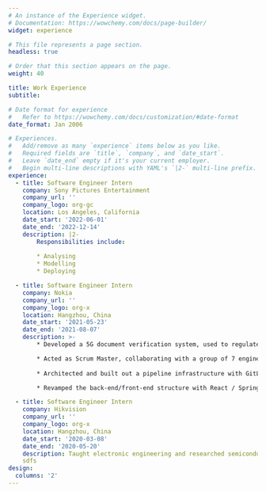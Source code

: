 ```yaml
---
# An instance of the Experience widget.
# Documentation: https://wowchemy.com/docs/page-builder/
widget: experience

# This file represents a page section.
headless: true

# Order that this section appears on the page.
weight: 40

title: Work Experience
subtitle:

# Date format for experience
#   Refer to https://wowchemy.com/docs/customization/#date-format
date_format: Jan 2006

# Experiences.
#   Add/remove as many `experience` items below as you like.
#   Required fields are `title`, `company`, and `date_start`.
#   Leave `date_end` empty if it's your current employer.
#   Begin multi-line descriptions with YAML's `|2-` multi-line prefix.
experience:
  - title: Software Engineer Intern 
    company: Sony Pictures Entertainment 
    company_url: ''
    company_logo: org-gc
    location: Los Angeles, California
    date_start: '2022-06-01'
    date_end: '2022-12-14'
    description: |2-
        Responsibilities include:
        
        * Analysing
        * Modelling
        * Deploying

  - title: Software Engineer Intern
    company: Nokia
    company_url: ''
    company_logo: org-x
    location: Hangzhou, China
    date_start: '2021-05-23'
    date_end: '2021-08-07'
    description: >-
        * Developed a 5G document verification system, used to regulate the document format.

        * Acted as Scrum Master, collaborating with a group of 7 engineers. Implemented the idea of Agile development, familiar with CI/CD and DevOps process.
        
        * Architected and built out a pipeline infrastructure with GitLab Webhook + Jenkins + Docker to leverage automation to prevent potential troubles.

        * Revamped the back-end/front-end structure with React / SpringBoot + MongoDB to increase search speed by 30%.

  - title: Software Engineer Intern
    company: Hikvision
    company_url: ''
    company_logo: org-x
    location: Hangzhou, China
    date_start: '2020-03-08'
    date_end: '2020-05-20'
    description: Taught electronic engineering and researched semiconductor physics.
    sdfs
design:
  columns: '2'
---
```

